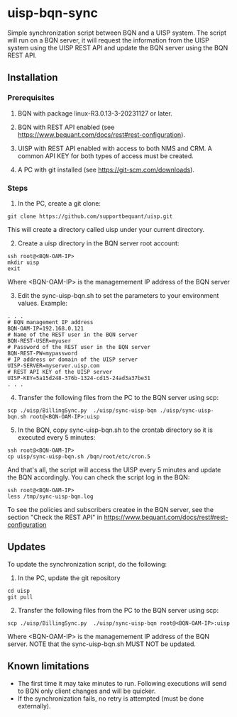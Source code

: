 
# uisp-bqn-sync

Simple synchronization script between BQN and a UISP system. The script
will run on a BQN server, it will request the information from the UISP system
using the UISP REST API and update the BQN server using the BQN REST API.

## Installation

### Prerequisites

1. BQN with package linux-R3.0.13-3-20231127 or later.

2. BQN with REST API enabled (see https://www.bequant.com/docs/rest#rest-configuration).

3. UISP with REST API enabled with access to both NMS and CRM. A common API KEY 
for both types of access must be created.

4. A PC with git installed (see https://git-scm.com/downloads).

### Steps

1. In the PC, create a git clone:
```
git clone https://github.com/supportbequant/uisp.git
```
This will create a directory called uisp under your current directory.

2. Create a uisp directory in the BQN server root account:
```
ssh root@<BQN-OAM-IP>
mkdir uisp
exit
```
Where \<BQN-OAM-IP\> is the managemement IP address of the BQN server

3. Edit the sync-uisp-bqn.sh to set the parameters to your environment values.
Example:
```
. . .
# BQN management IP address
BQN-OAM-IP=192.168.0.121
# Name of the REST user in the BQN server
BQN-REST-USER=myuser 
# Password of the REST user in the BQN server
BQN-REST-PW=mypassword
# IP address or domain of the UISP server
UISP-SERVER=myserver.uisp.com
# REST API KEY of the UISP server
UISP-KEY=5a15d248-376b-1324-cd15-24ad3a37be31
. . .
```

4. Transfer the following files from the PC to the BQN server using scp:
```
scp ./uisp/BillingSync.py  ./uisp/sync-uisp-bqn ./uisp/sync-uisp-bqn.sh root@<BQN-OAM-IP>:uisp
```

5. In the BQN, copy sync-uisp-bqn.sh to the crontab directory so it is executed every 5 minutes:
```
ssh root@<BQN-OAM-IP>
cp uisp/sync-uisp-bqn.sh /bqn/root/etc/cron.5
``` 

And that's all, the script will access the UISP every 5 minutes and update the BQN accordingly.
You can check the script log in the BQN:

```
ssh root@<BQN-OAM-IP>
less /tmp/sync-uisp-bqn.log
```

To see the policies and subscribers createe in the BQN server, see the section
"Check the REST API" in https://www.bequant.com/docs/rest#rest-configuration


## Updates

To update the synchronization script, do the following:

1. In the PC, update the git repository
```
cd uisp
git pull
```

2. Transfer the following files from the PC to the BQN server using scp:
```
scp ./uisp/BillingSync.py  ./uisp/sync-uisp-bqn root@<BQN-OAM-IP>:uisp
```
Where \<BQN-OAM-IP\> is the managemement IP address of the BQN server. NOTE 
that the sync-uisp-bqn.sh MUST NOT be updated.
 
## Known limitations

- The first time it may take minutes to run. Following executions will send to BQN only client changes and will be quicker.
- If the synchronization fails, no retry is attempted (must be done externally).


